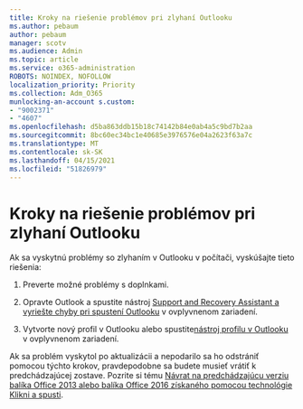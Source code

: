 ```yaml
---
title: Kroky na riešenie problémov pri zlyhaní Outlooku
ms.author: pebaum
author: pebaum
manager: scotv
ms.audience: Admin
ms.topic: article
ms.service: o365-administration
ROBOTS: NOINDEX, NOFOLLOW
localization_priority: Priority
ms.collection: Adm_O365
munlocking-an-account s.custom:
- "9002371"
- "4607"
ms.openlocfilehash: d5ba863ddb15b18c74142b84e0ab4a5c9bd7b2aa
ms.sourcegitcommit: 8bc60ec34bc1e40685e3976576e04a2623f63a7c
ms.translationtype: MT
ms.contentlocale: sk-SK
ms.lasthandoff: 04/15/2021
ms.locfileid: "51826979"
---
```

# <a name="outlook-crash-troubleshooting-steps"></a>Kroky na riešenie problémov pri zlyhaní Outlooku

Ak sa vyskytnú problémy so zlyhaním v Outlooku v počítači, vyskúšajte tieto riešenia:

1. Preverte možné problémy s doplnkami.

2. Opravte Outlook a spustite nástroj [Support and Recovery Assistant a vyriešte chyby pri spustení Outlooku](https://aka.ms/SaRA-OutlookWontStart) v ovplyvnenom zariadení.

3. Vytvorte nový profil v Outlooku alebo spustite[nástroj profilu v Outlooku](https://aka.ms/SaRA-OutlookSetupProfile) v ovplyvnenom zariadení.

Ak sa problém vyskytol po aktualizácii a nepodarilo sa ho odstrániť pomocou týchto krokov, pravdepodobne sa budete musieť vrátiť k predchádzajúcej zostave. Pozrite si tému [Návrat na predchádzajúcu verziu balíka Office 2013 alebo balíka Office 2016 získaného pomocou technológie Klikni a spusti](https://support.microsoft.com/help/2770432).
